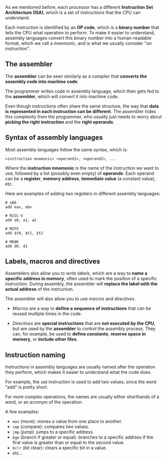 As we mentioned before, each processor has a different **Instruction Set Architecture (ISA)**, which is a set of instructions that the CPU can understand.

Each instruction is identified by an **OP code**, which is a **binary number** that tells the CPU what operation to perform.
To make it easier to understand, assembly languages convert this binary number into a human-readable format, which we call a _mnemonic_,
and is what we usually consider "_an instruction_".

## The assembler

The **assembler** can be seen similarly as a compiler that **converts the assembly code into machine code**.

The programmer writes code in assembly language, which then gets fed to the **assembler**, which will convert it into machine code.

Even though instructions often share the same structure, the way that **data is represented in each instruction can be different**.
The assembler hides this complexity from the programmer, who usually just needs to worry about **picking the right instruction** and
the **right operands**.

## Syntax of assembly languages

Most assembly languages follow the same syntax, which is:

```
<instruction mnemonic> <operand1>, <operand2>, ...
```

Where the **instruction mnemonic** is the name of the instruction we want to use, followed by a list (possibly even empty) of **operands**.
Each operand can be a **register**, **memory address**, **immediate value** (a constant value), etc.

Here are examples of adding two registers in different assembly languages:

```x86
# x86
add eax, ebx

# RISC-V
add a0, a1, a2

# MIPS
add $t0, $t1, $t2

# M68K
add d0, d1
```

## Labels, macros and directives

Assemblers also allow you to write _labels_, which are a way to **name a specific address in memory**, often used to
mark the position of a specific instruction. During assembly, the assembler will **replace the label with the actual address** of the instruction.

The assembler will also allow you to use _macros_ and _directives_.

- _Macros_ are a way to **define a sequence of instructions** that can be reused multiple times in the code.

- _Directives_ are **special instructions** that are **not executed by the CPU**, but are used by the **assembler** to control the assembly process.
  They can, for example, be used to **define constants**, **reserve space in memory**, or **include other files**.

## Instruction naming

Instructions in assembly languages are usually named after the operation they perform, which makes it easier to understand what the code does.

For example, the `add` instruction is used to add two values, since the word "add" is pretty short. 

For more complex operations, the names are usually either shorthands of a word, or an acronym of the operation.

A few examples:

- `mov` (move): moves a value from one place to another.
- `cmp` (compare): compares two values.
- `jmp` (jump): jumps to a specific address.
- `bge` (branch if greater or equal): branches to a specific address if the first value is greater than or equal to the second value.
- `bclr` (bit clear): clears a specific bit in a value.
- etc...
